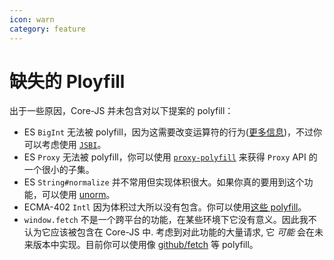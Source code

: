 ```yaml
---
icon: warn
category: feature
---
```


# 缺失的 Ployfill

出于一些原因，Core-JS 并未包含对以下提案的 polyfill：

- ES `BigInt` 无法被 polyfill，因为这需要改变运算符的行为([更多信息](https://github.com/zloirock/core-js/issues/381))，不过你可以考虑使用 [`JSBI`](https://github.com/GoogleChromeLabs/jsbi)。
- ES `Proxy` 无法被 polyfill，你可以使用 [`proxy-polyfill`](https://github.com/GoogleChrome/proxy-polyfill) 来获得 `Proxy` API 的一个很小的子集。
- ES `String#normalize` 并不常用但实现体积很大。如果你真的要用到这个功能，可以使用 [unorm](https://github.com/walling/unorm/)。
- ECMA-402 `Intl` 因为体积过大所以没有包含。你可以使用[这些 polyfill](https://formatjs.io/docs/polyfills)。
- `window.fetch` 不是一个跨平台的功能，在某些环境下它没有意义。因此我不认为它应该被包含在 Core-JS 中. 考虑到对此功能的大量请求, 它 _可能_ 会在未来版本中实现。目前你可以使用像 [github/fetch](https://github.com/github/fetch) 等 polyfill。
